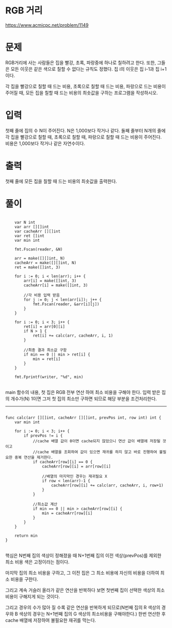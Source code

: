RGB 거리
=============
<https://www.acmicpc.net/problem/1149>
# 문제
RGB거리에 사는 사람들은 집을 빨강, 초록, 파랑중에 하나로 칠하려고 한다. 또한, 그들은 모든 이웃은 같은 색으로 칠할 수 없다는 규칙도 정했다. 집 i의 이웃은 집 i-1과 집 i+1이다.

각 집을 빨강으로 칠할 때 드는 비용, 초록으로 칠할 때 드는 비용, 파랑으로 드는 비용이 주어질 때, 모든 집을 칠할 때 드는 비용의 최솟값을 구하는 프로그램을 작성하시오.
# 입력
첫째 줄에 집의 수 N이 주어진다. N은 1,000보다 작거나 같다. 둘째 줄부터 N개의 줄에 각 집을 빨강으로 칠할 때, 초록으로 칠할 때, 파랑으로 칠할 때 드는 비용이 주어진다. 비용은 1,000보다 작거나 같은 자연수이다.
# 출력
첫째 줄에 모든 집을 칠할 때 드는 비용의 최솟값을 출력한다.
# 풀이
<pre>
<code>
	var N int
	var arr [][]int
	var cacheArr [][]int
	var ret []int
	var min int

	fmt.Fscan(reader, &N)

	arr = make([][]int, N)
	cacheArr = make([][]int, N)
	ret = make([]int, 3)

	for i := 0; i < len(arr); i++ {
		arr[i] = make([]int, 3)
		cacheArr[i] = make([]int, 3)

		//각 비용 입력 받음
		for j := 0; j < len(arr[i]); j++ {
			fmt.Fscan(reader, &arr[i][j])
		}
	}

	for i := 0; i < 3; i++ {
		ret[i] = arr[0][i]
		if N > 1 {
			ret[i] += calc(arr, cacheArr, i, 1)
		}

		//최종 결과 최소값 구함
		if min == 0 || min > ret[i] {
			min = ret[i]
		}
	}

	fmt.Fprintf(writer, "%d", min)
</code>
</pre>
main 함수의 내용, 첫 집은 RGB 전부 연산 하여 최소 비용을 구해야 한다. 입력 받은 집의 개수가(N) 1이면 그저 첫 집의 최소만 구하면 되므로 해당 부분을 조건처리한다.
* * *
<pre>
<code>
func calc(arr [][]int, cacheArr [][]int, prevPos int, row int) int {
	var min int

	for i := 0; i < 3; i++ {
		if prevPos != i {
			//cache 배열 값이 0이면 cache되지 않았으니 연산 값이 배열에 저장될 것이고
			//cache 배열을 조회하여 값이 있으면 재귀를 하지 않고 바로 진행하여 불필요한 중복 연산을 제거한다.
			if cacheArr[row][i] == 0 {
				cacheArr[row][i] = arr[row][i]

				//배열의 마지막인 경우는 재귀필요 X
				if row < len(arr)-1 {
					cacheArr[row][i] += calc(arr, cacheArr, i, row+1)
				}
			}

			//최소값 계산
			if min == 0 || min > cacheArr[row][i] {
				min = cacheArr[row][i]
			}
		}
	}

	return min
}
</code>
</pre>
핵심은 N번째 집의 색상이 정해졌을 때 N+1번째 집의 이전 색상(prevPos)를 제외한 최소 비용 색은 고정이라는 점이다.

마지막 집의 최소 비용을 구하고, 그 이전 집은 그 최소 비용에 자신의 비용을 더하여 최소 비용을 구한다.

그리고 계속 거슬러 올라가 같은 연산을 반복하다 보면 첫번째 집이 선택한 색상의 최소비용이 구해지게 되는 것이다.
 
그리고 경우의 수가 많아 질 수록 같은 연산을 반복하게 되므로(N번째 집의 R 색상의 경우와 B 색상의 경우는 N+1번째 집의 G 색상의 최소비용을 구해야한다.) 한번 연산한 후 cache 배열에 저장하여 불필요한 재귀를 막는다.